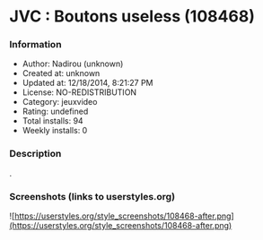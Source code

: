 # JVC : Boutons useless (108468)

### Information
- Author: Nadirou (unknown)
- Created at: unknown
- Updated at: 12/18/2014, 8:21:27 PM
- License: NO-REDISTRIBUTION
- Category: jeuxvideo
- Rating: undefined
- Total installs: 94
- Weekly installs: 0


### Description
.


### Screenshots (links to userstyles.org)
![https://userstyles.org/style_screenshots/108468-after.png](https://userstyles.org/style_screenshots/108468-after.png)


